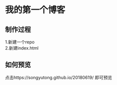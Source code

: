 # 我的第一个博客

## 制作过程

1.新建一个repo   
2.新建index.html

## 如何预览
点击https://songyutong.github.io/20180619/ 即可预览
